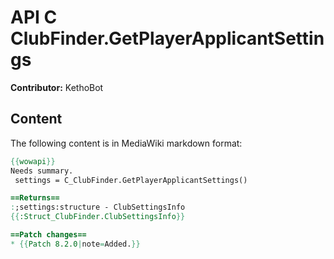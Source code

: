 # API C ClubFinder.GetPlayerApplicantSettings

**Contributor:** KethoBot

## Content

The following content is in MediaWiki markdown format:

```mediawiki
{{wowapi}}
Needs summary.
 settings = C_ClubFinder.GetPlayerApplicantSettings()

==Returns==
:;settings:structure - ClubSettingsInfo
{{:Struct_ClubFinder.ClubSettingsInfo}}

==Patch changes==
* {{Patch 8.2.0|note=Added.}}
```